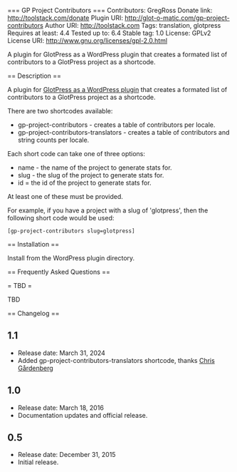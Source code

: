 === GP Project Contributors ===
Contributors: GregRoss
Donate link: http://toolstack.com/donate
Plugin URI: http://glot-o-matic.com/gp-project-contributors
Author URI: http://toolstack.com
Tags: translation, glotpress
Requires at least: 4.4
Tested up to: 6.4
Stable tag: 1.0
License: GPLv2
License URI: http://www.gnu.org/licenses/gpl-2.0.html

A plugin for GlotPress as a WordPress plugin that creates a formated list of contributors to a GlotPress project as a shortcode.

== Description ==

A plugin for [GlotPress as a WordPress plugin](https://github.com/GlotPress/GlotPress-WP) that creates a formated list of contributors to a GlotPress project as a shortcode.

There are two shortcodes available:
* gp-project-contributors - creates a table of contributors per locale.
* gp-project-contributors-translators - creates a table of contributors and string counts per locale.

Each short code can take one of three options:
* name - the name of the project to generate stats for.
* slug - the slug of the project to generate stats for.
* id = the id of the project to generate stats for.

At least one of these must be provided.

For example, if you have a project with a slug of 'glotpress', then the following short code would be used:

	[gp-project-contributors slug=glotpress]

== Installation ==

Install from the WordPress plugin directory.

== Frequently Asked Questions ==

= TBD =

TBD

== Changelog ==
## 1.1
* Release date: March 31, 2024
* Added gp-project-contributors-translators shortcode, thanks [Chris Gårdenberg](https://github.com/itssimple)

## 1.0
* Release date: March 18, 2016
* Documentation updates and official release.

## 0.5
* Release date: December 31, 2015
* Initial release.

